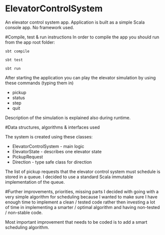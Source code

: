 ElevatorControlSystem
=================================
An elevator control system app. Application is built as a simple Scala console app.
No framework used.

#Compile, test & run instructions
In order to compile the app you should run from the app root folder: 

```sbt compile```

```sbt test```

```sbt run```

After starting the application you can play the elevator simulation by using these commands (typing them in)
 * pickup
 * status
 * step
 * quit
 
Description of the simulation is explained also during runtime.
 
#Data structures, algorithms & interfaces used

The system is created using these classes: 
* ElevatorControlSystem - main logic
* ElevatorState - describes one elevator state
* PickupRequest
* Direction - type safe class for direction

The list of pickup requests that the elevator control system must schedule is stored in a queue.
I decided to use a standard Scala immutable implementation of the queue.
 
#Further improvements, priorities, missing parts
I decided with going with a very simple algorithm for scheduling because I wanted to make sure I have 
enough time to implement a clean / tested code rather then investing a lot of time in
implementing a smarter / optimal algorithm and having non-tested / non-stable code.

Most important improvement that needs to be coded is to add a smart scheduling algorithm.